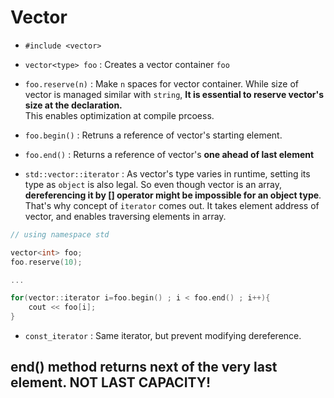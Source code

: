# Vector

- `#include <vector>`

- `vector<type> foo` : Creates a vector container `foo`

- `foo.reserve(n)` : Make `n` spaces for vector container. While size of vector is managed similar with `string`, **It is essential to reserve vector's size at the declaration.**  
  This enables optimization at compile prcoess.

- `foo.begin()` : Retruns a reference of vector's starting element.

- `foo.end()` : Returns a reference of vector's **one ahead of last element**

- `std::vector::iterator` : As vector's type varies in runtime, setting its type as `object` is also legal. So even though vector is an array, **dereferencing it by [] operator might be impossible for an object type**. That's why concept of `iterator` comes out. It takes element address of vector, and enables traversing elements in array.

```cpp
// using namespace std

vector<int> foo;
foo.reserve(10);

...

for(vector::iterator i=foo.begin() ; i < foo.end() ; i++){
    cout << foo[i];
}
```

- `const_iterator` : Same iterator, but prevent modifying dereference.  


## **end() method returns next of the very last element. NOT LAST CAPACITY!**

